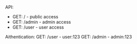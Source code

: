 API:
- GET: / - public access
- GET: /admin - admin access
- GET: /user - user access

Aithentication:
GET: /user - user:123
GET: /admin - admin:123 
